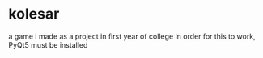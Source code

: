# kolesar
a game i made as a project in first year of college
in order for this to work, PyQt5 must be installed 
